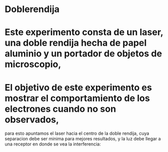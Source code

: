 # Doblerendija
# Este experimento consta de un laser, una doble rendija hecha de papel aluminio y un portador de objetos de microscopio,

# El objetivo de este experimento es mostrar el comportamiento de los electrones cuando no son observados, 
para esto apuntamos el laser hacia el centro de la doble rendija, cuya separacion debe ser minima para mejores resultados,
y la luz debe llegar a una receptor en donde se vea la interferencia:
